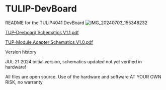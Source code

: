 # TULIP-DevBoard
README for the TULIP4041 DevBoard
![IMG_20240703_155348232](https://github.com/user-attachments/assets/22b03f3b-0087-44d5-83b5-ff748bcbdf11)

[TUP-Devboard Schematics V1.1.pdf](https://github.com/user-attachments/files/16324529/TUP-Devboard.Schematics.V1.1.pdf)

[TUP-Module Adapter Schematics V1.0.pdf](https://github.com/user-attachments/files/16324675/TUP-Module.Adapter.Schematics.V1.0.pdf)

Version history

JUL 21 2024    initial version, schematics updated not yet verified in hardware!




All files are open source. Use of the hardware and software AT YOUR OWN RISK, no warranty
